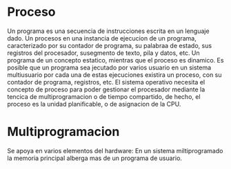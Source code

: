 # Proceso
Un programa es una secuencia de instrucciones escrita en un lenguaje dado. Un procesos en una instancia de ejecucion de un programa, caracterizado por su contador de programa, su palabraa de estado, sus registros del procesador, susegmento de texto, pila y datos, etc. Un programa de un concepto estatico, mientras que el proceso es dinamico. Es posible que un programa sea jecutado por varios usuario en un sistema multiusuario por cada una de estas ejecuciones existira un proceso, con su contador de programa, registros, etc. El sistema operativo necesita el concepto de proceso para poder gestionar el procesador mediante la tencica de multiprogramacion o de tiempo compartido, de hecho, el proceso es la unidad planificable, o de asignacion de la CPU.

# Multiprogramacion
Se apoya en varios elementos del hardware: En un sistema miltiprogramado la memoria principal alberga mas de un programa de usuario.